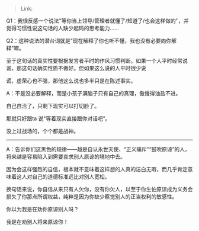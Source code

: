 > Link: 

Q1：我很反感一个说法"等你当上领导/管理者就懂了/知道了/也会这样做的〞，并觉得习惯性说这句话的人缺少起码的思考能力......

Q2：这种说法的潜台词就是"现在解释了你也听不懂，我也没有必要向你解释"嘛。

至于这句话的真实性要根据发言者平时的作风习惯判断。如果一个人平时经常说谎，那这句话确实性质不做好。但如果这么说的人平时很少说

谎，虛荣心也不强，那他这么说也多半只是在陈述事实。

A：不是没必要解释，而是小孩子满脑子只有自己的真理，傲慢得油盐不进。

自己自洽了，只剩下现实可以打切脸了。

那就只好跟ta 说"等着现实直接跟你对话吧”。

没上过战场的，个个都是战神。

---

A：告诉你们这黑色的规律——越是自认永世天使、“正义痛斥”“鼓吹原谅”的人，将来越是容易陷入到需要哀求别人原谅的境地中去。

因为会这样强烈的自信，根本就不意味着这样想的人真的洁白无瑕，而几乎肯定意味着这人对自己的道德标准远比对别人宽松。

换句话来说，你自信从来只有人欠你，没有你欠人，以至于你生怕原谅成为义务会损失了你那点所谓权益，纯粹是因为你缺少察觉别人的正当权利的敏感性。

你以为我是在劝你原谅别人吗？

我是在劝别人将来原谅你！